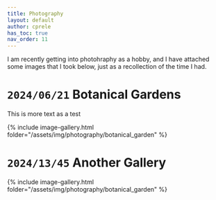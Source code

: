 ```yaml
---
title: Photography
layout: default
author: cprele
has_toc: true
nav_order: 11
---
```


I am recently getting into photohraphy as a hobby, and I have attached some images that I took below, just as a recollection of the time I had. 


# `2024/06/21` Botanical Gardens

This is more text as a test

{% include image-gallery.html folder="/assets/img/photography/botanical_garden" %}


# `2024/13/45` Another Gallery

{% include image-gallery.html folder="/assets/img/photography/botanical_garden" %}


<script src="{{ "/js/lightbox.js" | relative_url }}"></script>